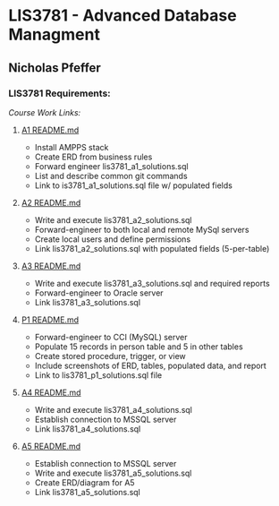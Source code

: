 # LIS3781 - Advanced Database Managment

## Nicholas Pfeffer

### LIS3781 Requirements:

_Course Work Links:_

1. [A1 README.md](a1/README.md "My A1 README.md file")
   - Install AMPPS stack
   - Create ERD from business rules
   - Forward engineer lis3781_a1_solutions.sql
   - List and describe common git commands
   - Link to is3781_a1_solutions.sql file w/ populated fields

2. [A2 README.md](a2/README.md "My A2 README.md file")
   - Write and execute lis3781_a2_solutions.sql
   - Forward-engineer to both local and remote MySql servers
   - Create local users and define permissions
   - Link lis3781_a2_solutions.sql with populated fields (5-per-table)

3. [A3 README.md](a3/README.md "My A3 README.md file")
   - Write and execute lis3781_a3_solutions.sql and required reports
   - Forward-engineer to Oracle server
   - Link lis3781_a3_solutions.sql

4. [P1 README.md](p1/README.md "My P1 README.md file")
   - Forward-engineer to CCI (MySQL) server
   - Populate 15 records in person table and 5 in other tables
   - Create stored procedure, trigger, or view
   - Include screenshots of ERD, tables, populated data, and report
   - Link to lis3781_p1_solutions.sql file

5. [A4 README.md](a4/README.md "My A4 README.md file")
   - Write and execute lis3781_a4_solutions.sql
   - Establish connection to MSSQL server
   - Link lis3781_a4_solutions.sql

6. [A5 README.md](a5/README.md "My A5 README.md file")
   - Establish connection to MSSQL server
   - Write and execute lis3781_a5_solutions.sql
   - Create ERD/diagram for A5
   - Link lis3781_a5_solutions.sql